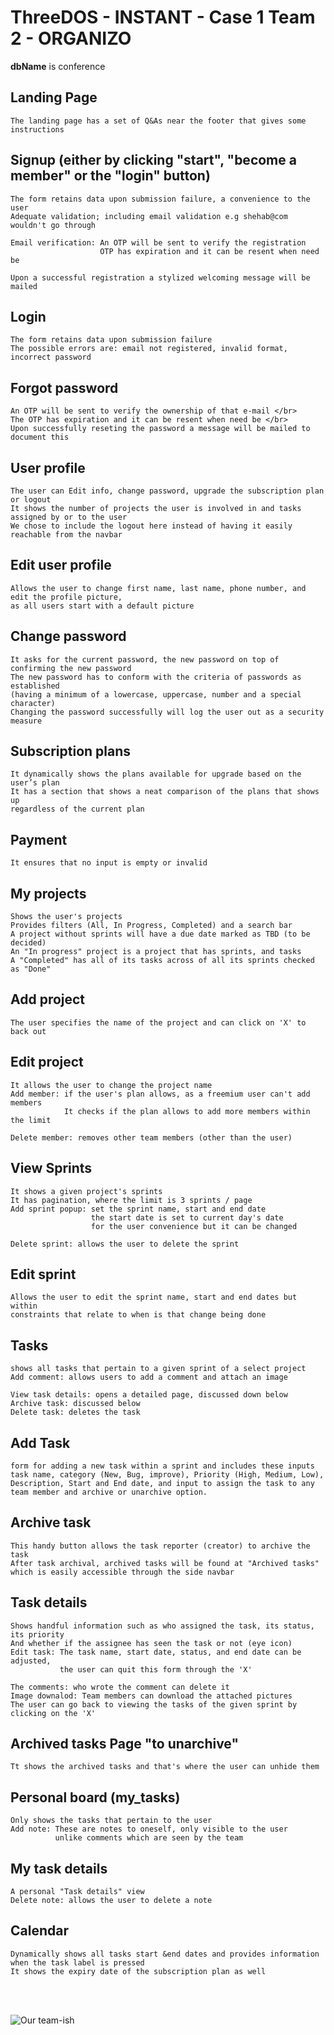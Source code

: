 # ThreeDOS - INSTANT - Case 1 Team 2 - ORGANIZO </br>

**dbName** is conference

## Landing Page
```
The landing page has a set of Q&As near the footer that gives some instructions
```
## Signup (either by clicking "start", "become a member" or the "login" button)
```
The form retains data upon submission failure, a convenience to the user
Adequate validation; including email validation e.g shehab@com wouldn't go through

Email verification: An OTP will be sent to verify the registration
                    OTP has expiration and it can be resent when need be

Upon a successful registration a stylized welcoming message will be mailed
```
## Login
```
The form retains data upon submission failure
The possible errors are: email not registered, invalid format, incorrect password
```
## Forgot password 
```
An OTP will be sent to verify the ownership of that e-mail </br>
The OTP has expiration and it can be resent when need be </br>
Upon successfully reseting the password a message will be mailed to document this
```
## User profile
```
The user can Edit info, change password, upgrade the subscription plan or logout
It shows the number of projects the user is involved in and tasks assigned by or to the user
We chose to include the logout here instead of having it easily reachable from the navbar
```
## Edit user profile
```
Allows the user to change first name, last name, phone number, and edit the profile picture,
as all users start with a default picture
```
## Change password
```
It asks for the current password, the new password on top of confirming the new password
The new password has to conform with the criteria of passwords as established
(having a minimum of a lowercase, uppercase, number and a special character)
Changing the password successfully will log the user out as a security measure
```
## Subscription plans
```
It dynamically shows the plans available for upgrade based on the user’s plan
It has a section that shows a neat comparison of the plans that shows up
regardless of the current plan
```
## Payment
```
It ensures that no input is empty or invalid
```
## My projects
```
Shows the user's projects
Provides filters (All, In Progress, Completed) and a search bar
A project without sprints will have a due date marked as TBD (to be decided)
An "In progress" project is a project that has sprints, and tasks
A "Completed" has all of its tasks across of all its sprints checked as "Done"
```
## Add project
```
The user specifies the name of the project and can click on 'X' to back out
```
## Edit project
```
It allows the user to change the project name
Add member: if the user's plan allows, as a freemium user can't add members
            It checks if the plan allows to add more members within the limit

Delete member: removes other team members (other than the user)
```
## View Sprints
```
It shows a given project's sprints
It has pagination, where the limit is 3 sprints / page
Add sprint popup: set the sprint name, start and end date
                  the start date is set to current day's date
                  for the user convenience but it can be changed

Delete sprint: allows the user to delete the sprint
```
## Edit sprint
```
Allows the user to edit the sprint name, start and end dates but within
constraints that relate to when is that change being done
```

## Tasks
```
shows all tasks that pertain to a given sprint of a select project
Add comment: allows users to add a comment and attach an image

View task details: opens a detailed page, discussed down below
Archive task: discussed below
Delete task: deletes the task
```

## Add Task 
```
form for adding a new task within a sprint and includes these inputs task name, category (New, Bug, improve), Priority (High, Medium, Low), Description, Start and End date, and input to assign the task to any team member and archive or unarchive option.
```

## Archive task
```
This handy button allows the task reporter (creator) to archive the task
After task archival, archived tasks will be found at "Archived tasks"
which is easily accessible through the side navbar
```
## Task details
```
Shows handful information such as who assigned the task, its status, its priority
And whether if the assignee has seen the task or not (eye icon)
Edit task: The task name, start date, status, and end date can be adjusted,
           the user can quit this form through the 'X'

The comments: who wrote the comment can delete it
Image downalod: Team members can download the attached pictures
The user can go back to viewing the tasks of the given sprint by clicking on the 'X'
```
## Archived tasks Page "to unarchive"
```
Tt shows the archived tasks and that's where the user can unhide them
```
## Personal board (my_tasks)
```
Only shows the tasks that pertain to the user
Add note: These are notes to oneself, only visible to the user
          unlike comments which are seen by the team
```
## My task details
```
A personal "Task details" view
Delete note: allows the user to delete a note
```
## Calendar
```
Dynamically shows all tasks start &end dates and provides information
when the task label is pressed
It shows the expiry date of the subscription plan as well
```
</br>
</br>

![Our team-ish](https://github.com/ShehabSerry/3DOS-C1T2-Organizo/blob/main/img/wellItired.jpg)
